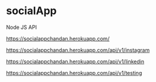 # socialApp
Node JS API

https://socialappchandan.herokuapp.com/

https://socialappchandan.herokuapp.com/api/v1/instagram

https://socialappchandan.herokuapp.com/api/v1/linkedin

https://socialappchandan.herokuapp.com/api/v1/testing

